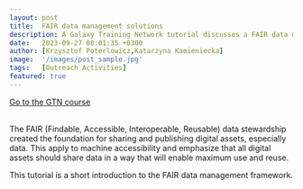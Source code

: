 ```yaml
---
layout: post
title:  FAIR data management solutions
description: A Galaxy Training Network tutorial discusses a FAIR data management framework that can be used to improve the findability, accessibility, interoperability, and reusability of research data.
date:   2023-09-27 08:01:35 +0300
author: [Krzysztof Poterlowicz,Katarzyna Kamieniecka]
image:  '/images/post_sample.jpg'
tags:   [Outreach Activities]
featured: true
---
```

<a type="button" class="home-button" href="https://training.galaxyproject.org/training-material/topics/fair/tutorials/data-management/tutorial.html">
      Go to the GTN course
</a>
<br>
<br>

The FAIR (Findable, Accessible, Interoperable, Reusable) data stewardship created the foundation for sharing and publishing digital assets, especially data. This apply to machine accessibility and emphasize that all digital assets should share data in a way that will enable maximum use and reuse.

This tutorial is a short introduction to the FAIR data management framework. 

